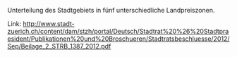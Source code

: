Unterteilung des Stadtgebiets in fünf unterschiedliche Landpreiszonen.

Link: http://www.stadt-zuerich.ch/content/dam/stzh/portal/Deutsch/Stadtrat%20%26%20Stadtpraesident/Publikationen%20und%20Broschueren/Stadtratsbeschluesse/2012/Sep/Beilage_2_STRB_1387_2012.pdf
